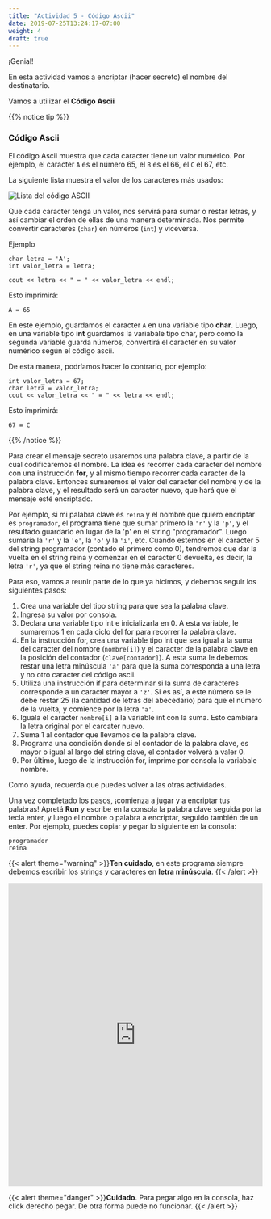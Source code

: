 ```yaml
---
title: "Actividad 5 - Código Ascii"
date: 2019-07-25T13:24:17-07:00
weight: 4
draft: true
---
```


¡Genial! 

En esta actividad vamos a encriptar (hacer secreto) el nombre del destinatario.

Vamos a utilizar el **Código Ascii**

{{% notice tip %}}


### Código Ascii

El código Ascii muestra que cada caracter tiene un valor numérico. Por ejemplo, el caracter `A` es el número 65, el `B` es el 66, el `C` el 67, etc.

La siguiente lista muestra el valor de los caracteres más usados:

![Lista del código ASCII](../media/ascii.PNG)

Que cada caracter tenga un valor, nos servirá para sumar o restar letras, y así cambiar el orden de ellas de una manera determinada. Nos permite convertir caracteres (`char`) en números (`int`) y viceversa.

Ejemplo

```
char letra = 'A';
int valor_letra = letra;

cout << letra << " = " << valor_letra << endl;
```
Esto imprimirá:
```
A = 65
```

En este ejemplo, guardamos el caracter `A` en una variable tipo **char**. Luego, en una variable tipo **int** guardamos la variabale tipo char, pero como la segunda variable guarda números, convertirá el caracter en su valor numérico según el código ascii.

De esta manera, podríamos hacer lo contrario, por ejemplo:
```
int valor_letra = 67;
char letra = valor_letra;
cout << valor_letra << " = " << letra << endl;
```
Esto imprimirá:
```
67 = C
```
{{% /notice %}}

Para crear el mensaje secreto usaremos una palabra clave, a partir de la cual codificaremos el nombre. La idea es recorrer cada caracter del nombre con una instrucción **for**, y al mismo tiempo recorrer cada caracter de la palabra clave. Entonces sumaremos el valor del caracter del nombre y de la palabra clave, y el resultado será un caracter nuevo, que hará que el mensaje esté encriptado.

Por ejemplo, si mi palabra clave es `reina` y el nombre que quiero encriptar es `programador`, el programa tiene que sumar primero la `'r'` y la `'p'`, y el resultado guardarlo en lugar de la 'p' en el string "programador". Luego sumaría la `'r'` y la `'e'`, la `'o'` y la `'i'`, etc. Cuando estemos en el caracter 5 del string programador (contado el primero como 0), tendremos que dar la vuelta en el string reina y comenzar en el caracter 0 devuelta, es decir, la letra `'r'`, ya que el string reina no tiene más caracteres.

Para eso, vamos a reunir parte de lo que ya hicimos, y debemos seguir los siguientes pasos:

1. Crea una variable del tipo string para que sea la palabra clave.
2. Ingresa su valor por consola.
3. Declara una variable tipo int e inicializarla en 0. A esta variable, le sumaremos 1 en cada ciclo del for para recorrer la palabra clave.
4. En la instrucción for, crea una variable tipo int que sea igual a la suma del caracter del nombre (`nombre[i]`) y el caracter de la palabra clave en la posición del contador (`clave[contador]`). A esta suma le debemos restar una letra minúscula `'a'` para que la suma corresponda a una letra y no otro caracter del código ascii.
5. Utiliza una instrucción if para determinar si la suma de caracteres corresponde a un caracter mayor a `'z'`. Si es así, a este número se le debe restar 25 (la cantidad de letras del abecedario) para que el número de la vuelta, y comience por la letra `'a'`.
6. Iguala el caracter `nombre[i]` a la variable int con la suma. Esto cambiará la letra original por el carcater nuevo.
7. Suma 1 al contador que llevamos de la palabra clave.
8. Programa una condición donde si el contador de la palabra clave, es mayor o igual al largo del string clave, el contador volverá a valer 0.
9. Por último, luego de la instrucción for, imprime por consola la variabale nombre.

Como ayuda, recuerda que puedes volver a las otras actividades.

Una vez completado los pasos, ¡comienza a jugar y a encriptar tus palabras! Apretá **Run** y escribe en la consola la palabra clave seguida por la tecla enter, y luego el nombre o palabra a encriptar, seguido también de un enter. Por ejemplo, puedes copiar y pegar lo siguiente en la consola:
```
programador
reina
```
{{< alert theme="warning" >}}**Ten cuidado**, en este programa siempre debemos escribir los strings y caracteres en **letra minúscula**.  {{< /alert >}}


<iframe height="600px" width="100%" src="https://replit.com/@nuevofoundation/actividad-5?lite=true#main.cpp" scrolling="no" frameborder="no" allowtransparency="true" allowfullscreen="true" sandbox="allow-forms allow-pointer-lock allow-popups allow-same-origin allow-scripts allow-modals"></iframe>

{{< alert theme="danger" >}}**Cuidado**. Para pegar algo en la consola, haz click derecho pegar. De otra forma puede no funcionar. {{< /alert >}}

